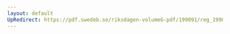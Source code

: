 ```yaml
---
layout: default
UpRedirect: https://pdf.swedeb.se/riksdagen-volumeG-pdf/199091/reg_199091_KU/reg_199091_KU_0015.pdf
---
```

